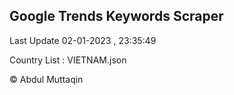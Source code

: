 

## Google Trends Keywords Scraper 
 
Last Update 02-01-2023 , 23:35:49

Country List :
VIETNAM.json



© Abdul Muttaqin 

